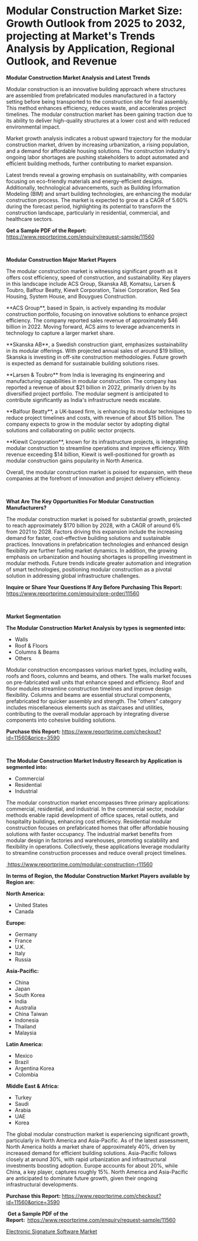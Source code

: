 <p><h1>Modular Construction Market Size: Growth Outlook from 2025 to 2032, projecting at Market's Trends Analysis by Application, Regional Outlook, and Revenue</h1></p><p><strong>Modular Construction Market Analysis and Latest Trends</strong></p>
<p><p>Modular construction is an innovative building approach where structures are assembled from prefabricated modules manufactured in a factory setting before being transported to the construction site for final assembly. This method enhances efficiency, reduces waste, and accelerates project timelines. The modular construction market has been gaining traction due to its ability to deliver high-quality structures at a lower cost and with reduced environmental impact.</p><p>Market growth analysis indicates a robust upward trajectory for the modular construction market, driven by increasing urbanization, a rising population, and a demand for affordable housing solutions. The construction industry's ongoing labor shortages are pushing stakeholders to adopt automated and efficient building methods, further contributing to market expansion.</p><p>Latest trends reveal a growing emphasis on sustainability, with companies focusing on eco-friendly materials and energy-efficient designs. Additionally, technological advancements, such as Building Information Modeling (BIM) and smart building technologies, are enhancing the modular construction process. The market is expected to grow at a CAGR of 5.60% during the forecast period, highlighting its potential to transform the construction landscape, particularly in residential, commercial, and healthcare sectors.</p></p>
<p><strong>Get a Sample PDF of the Report:&nbsp;</strong> <a href="https://www.reportprime.com/enquiry/request-sample/11560?utm_campaign=3458&utm_medium=2&utm_source=Github&utm_content=ia&utm_term=20032025&utm_id=modular-construction">https://www.reportprime.com/enquiry/request-sample/11560</a></p>
<p>&nbsp;</p>
<p><strong>Modular Construction Major Market Players</strong></p>
<p><p>The modular construction market is witnessing significant growth as it offers cost efficiency, speed of construction, and sustainability. Key players in this landscape include ACS Group, Skanska AB, Komatsu, Larsen & Toubro, Balfour Beatty, Kiewit Corporation, Taisei Corporation, Red Sea Housing, System House, and Bouygues Construction.</p><p>**ACS Group**, based in Spain, is actively expanding its modular construction portfolio, focusing on innovative solutions to enhance project efficiency. The company reported sales revenue of approximately $46 billion in 2022. Moving forward, ACS aims to leverage advancements in technology to capture a larger market share.</p><p>**Skanska AB**, a Swedish construction giant, emphasizes sustainability in its modular offerings. With projected annual sales of around $19 billion, Skanska is investing in off-site construction methodologies. Future growth is expected as demand for sustainable building solutions rises.</p><p>**Larsen & Toubro** from India is leveraging its engineering and manufacturing capabilities in modular construction. The company has reported a revenue of about $21 billion in 2022, primarily driven by its diversified project portfolio. The modular segment is anticipated to contribute significantly as India's infrastructure needs escalate.</p><p>**Balfour Beatty**, a UK-based firm, is enhancing its modular techniques to reduce project timelines and costs, with revenue of about $15 billion. The company expects to grow in the modular sector by adopting digital solutions and collaborating on public sector projects.</p><p>**Kiewit Corporation**, known for its infrastructure projects, is integrating modular construction to streamline operations and improve efficiency. With revenue exceeding $14 billion, Kiewit is well-positioned for growth as modular construction gains popularity in North America.</p><p>Overall, the modular construction market is poised for expansion, with these companies at the forefront of innovation and project delivery efficiency.</p></p>
<p>&nbsp;</p>
<p><strong>What Are The Key Opportunities For Modular Construction Manufacturers?</strong></p>
<p><p>The modular construction market is poised for substantial growth, projected to reach approximately $170 billion by 2028, with a CAGR of around 6% from 2021 to 2028. Factors driving this expansion include the increasing demand for faster, cost-effective building solutions and sustainable practices. Innovations in prefabrication technologies and enhanced design flexibility are further fueling market dynamics. In addition, the growing emphasis on urbanization and housing shortages is propelling investment in modular methods. Future trends indicate greater automation and integration of smart technologies, positioning modular construction as a pivotal solution in addressing global infrastructure challenges.</p></p>
<p><strong>Inquire or Share Your Questions If Any Before Purchasing This Report:</strong> <a href="https://www.reportprime.com/enquiry/pre-order/11560?utm_campaign=3458&utm_medium=2&utm_source=Github&utm_content=ia&utm_term=20032025&utm_id=modular-construction">https://www.reportprime.com/enquiry/pre-order/11560</a></p>
<p>&nbsp;</p>
<p><strong>Market Segmentation</strong></p>
<p><strong>The Modular Construction Market Analysis by types is segmented into:</strong></p>
<p><ul><li>Walls</li><li>Roof & Floors</li><li>Columns & Beams</li><li>Others</li></ul></p>
<p><p>Modular construction encompasses various market types, including walls, roofs and floors, columns and beams, and others. The walls market focuses on pre-fabricated wall units that enhance speed and efficiency. Roof and floor modules streamline construction timelines and improve design flexibility. Columns and beams are essential structural components, prefabricated for quicker assembly and strength. The "others" category includes miscellaneous elements such as staircases and utilities, contributing to the overall modular approach by integrating diverse components into cohesive building solutions.</p></p>
<p><strong>Purchase this Report:&nbsp;</strong><a href="https://www.reportprime.com/checkout?id=11560&price=3590&utm_campaign=3458&utm_medium=2&utm_source=Github&utm_content=ia&utm_term=20032025&utm_id=modular-construction">https://www.reportprime.com/checkout?id=11560&price=3590</a></p>
<p>&nbsp;</p>
<p><strong>The Modular Construction Market Industry Research by Application is segmented into:</strong></p>
<p><ul><li>Commercial</li><li>Residential</li><li>Industrial</li></ul></p>
<p><p>The modular construction market encompasses three primary applications: commercial, residential, and industrial. In the commercial sector, modular methods enable rapid development of office spaces, retail outlets, and hospitality buildings, enhancing cost efficiency. Residential modular construction focuses on prefabricated homes that offer affordable housing solutions with faster occupancy. The industrial market benefits from modular design in factories and warehouses, promoting scalability and flexibility in operations. Collectively, these applications leverage modularity to streamline construction processes and reduce overall project timelines.</p></p>
<p><a href="https://www.reportprime.com/modular-construction-r11560?utm_campaign=3458&utm_medium=2&utm_source=Github&utm_content=ia&utm_term=20032025&utm_id=modular-construction">&nbsp;https://www.reportprime.com/modular-construction-r11560</a></p>
<p><strong>In terms of Region, the Modular Construction Market Players available by Region are:</strong></p>
<p>
    <p> <strong> North America: </strong>
        <ul>
            <li>United States</li>
            <li>Canada</li>
        </ul>
        </p> 
    <p> <strong> Europe: </strong>
        <ul>
            <li>Germany</li>
            <li>France</li>
            <li>U.K.</li>
            <li>Italy</li>
            <li>Russia</li>
        </ul>
        </p> 
    <p> <strong> Asia-Pacific: </strong>
        <ul>
            <li>China</li>
            <li>Japan</li>
            <li>South Korea</li>
            <li>India</li>
            <li>Australia</li>
            <li>China Taiwan</li>
            <li>Indonesia</li>
            <li>Thailand</li>
            <li>Malaysia</li>
        </ul>
        </p> 
    <p> <strong> Latin America: </strong>
        <ul>
            <li>Mexico</li>
            <li>Brazil</li>
            <li>Argentina Korea</li>
            <li>Colombia</li>
        </ul>
        </p> 
    <p> <strong> Middle East & Africa: </strong>
        <ul>
            <li>Turkey</li>
            <li>Saudi</li>
            <li>Arabia</li>
            <li>UAE</li>
            <li>Korea</li>
        </ul>
    </p>
    </p>
<p><p>The global modular construction market is experiencing significant growth, particularly in North America and Asia-Pacific. As of the latest assessment, North America holds a market share of approximately 40%, driven by increased demand for efficient building solutions. Asia-Pacific follows closely at around 30%, with rapid urbanization and infrastructural investments boosting adoption. Europe accounts for about 20%, while China, a key player, captures roughly 15%. North America and Asia-Pacific are anticipated to dominate future growth, given their ongoing infrastructural developments.</p></p>
<p><strong>Purchase this Report: </strong><a href="https://www.reportprime.com/checkout?id=11560&price=3590&utm_campaign=3458&utm_medium=2&utm_source=Github&utm_content=ia&utm_term=20032025&utm_id=modular-construction">https://www.reportprime.com/checkout?id=11560&price=3590</a></p>
<p>&nbsp;<strong>Get a Sample PDF of the Report:&nbsp;&nbsp;</strong><a href="https://www.reportprime.com/enquiry/request-sample/11560?utm_campaign=3458&utm_medium=2&utm_source=Github&utm_content=ia&utm_term=20032025&utm_id=modular-construction">https://www.reportprime.com/enquiry/request-sample/11560</a></p>
<p><strong></strong></p>
<p><p><a href="https://github.com/lecaneidreks/Market-Research-Report-List-1/blob/main/electronic-signature-software-market.md?utm_campaign=3458&utm_medium=2&utm_source=Github&utm_content=ia&utm_term=20032025&utm_id=modular-construction">Electronic Signature Software Market</a></p></p>